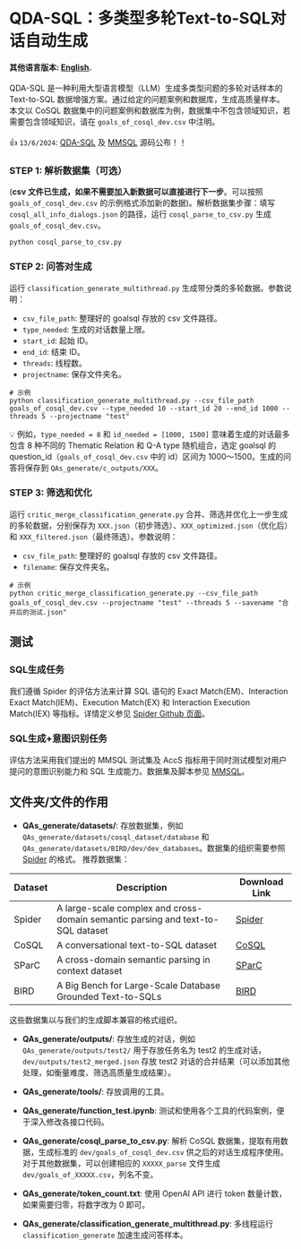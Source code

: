 # QDA-SQL：多类型多轮Text-to-SQL对话自动生成
**其他语言版本: [English](README.md).**</br></br>
QDA-SQL 是一种利用大型语言模型（LLM）生成多类型问题的多轮对话样本的 Text-to-SQL 数据增强方案。通过给定的问题案例和数据库，生成高质量样本。本文以 CoSQL 数据集中的问题案例和数据库为例，数据集中不包含领域知识，若需要包含领域知识，请在 `goals_of_cosql_dev.csv` 中注明。
</br></br>
👍 `13/6/2024`: [QDA-SQL](https://github.com/mcxiaoxiao/QDA-SQL) 及 [MMSQL](https://github.com/mcxiaoxiao/mmsql) 源码公布！！

### STEP 1: 解析数据集（可选）
(**csv 文件已生成，如果不需要加入新数据可以直接进行下一步**。可以按照 `goals_of_cosql_dev.csv` 的示例格式添加新的数据)。解析数据集步骤：填写 `cosql_all_info_dialogs.json` 的路径，运行 `cosql_parse_to_csv.py` 生成 `goals_of_cosql_dev.csv`。
```
python cosql_parse_to_csv.py
```

### STEP 2: 问答对生成
运行 `classification_generate_multithread.py` 生成带分类的多轮数据。参数说明：
- `csv_file_path`: 整理好的 goalsql 存放的 csv 文件路径。
- `type_needed`: 生成的对话数量上限。
- `start_id`: 起始 ID。
- `end_id`: 结束 ID。
- `threads`: 线程数。
- `projectname`: 保存文件夹名。

```
# 示例
python classification_generate_multithread.py --csv_file_path goals_of_cosql_dev.csv --type_needed 10 --start_id 20 --end_id 1000 --threads 5 --projectname "test"
```
💡 例如，`type_needed = 8` 和 `id_needed = [1000, 1500]` 意味着生成的对话最多包含 8 种不同的 Thematic Relation 和 Q-A type 随机组合，选定 goalsql 的 question_id（`goals_of_cosql_dev.csv` 中的 id）区间为 1000～1500。生成的问答将保存到 `QAs_generate/c_outputs/XXX`。

### STEP 3: 筛选和优化
运行 `critic_merge_classification_generate.py` 合并、筛选并优化上一步生成的多轮数据，分别保存为 `XXX.json`（初步筛选）、`XXX_optimized.json`（优化后）和 `XXX_filtered.json`（最终筛选）。参数说明：
- `csv_file_path`: 整理好的 goalsql 存放的 csv 文件路径。
- `filename`: 保存文件夹名。
```
# 示例
python critic_merge_classification_generate.py --csv_file_path goals_of_cosql_dev.csv --projectname "test" --threads 5 --savename "合并后的测试.json"
```

## 测试
### SQL生成任务
我们遵循 Spider 的评估方法来计算 SQL 语句的 Exact Match(EM)、Interaction Exact Match(IEM)、Execution Match(EX) 和 Interaction Execution Match(IEX) 等指标。详情定义参见 [Spider Github 页面](https://github.com/taoyds/spider)。

### SQL生成+意图识别任务
评估方法采用我们提出的 MMSQL 测试集及 AccS 指标用于同时测试模型对用户提问的意图识别能力和 SQL 生成能力。数据集及脚本参见 [MMSQL](https://github.com/mcxiaoxiao/mmsql)。

## 文件夹/文件的作用

- **QAs_generate/datasets/**: 存放数据集，例如 `QAs_generate/datasets/cosql_dataset/database` 和 `QAs_generate/datasets/BIRD/dev/dev_databases`。数据集的组织需要参照 [Spider](https://github.com/taoyds/spider) 的格式。
推荐数据集：

| Dataset | Description | Download Link |
|---------|-------------|---------------|
| Spider  | A large-scale complex and cross-domain semantic parsing and text-to-SQL dataset | [Spider](https://yale-lily.github.io/spider) |
| CoSQL   | A conversational text-to-SQL dataset | [CoSQL](https://yale-lily.github.io/cosql) |
| SParC   | A cross-domain semantic parsing in context dataset | [SParC](https://yale-lily.github.io/sparc) |
| BIRD    | A Big Bench for Large-Scale Database Grounded Text-to-SQLs | [BIRD](https://bird-bench.github.io/) |

这些数据集以与我们的生成脚本兼容的格式组织。

- **QAs_generate/outputs/**: 存放生成的对话，例如 `QAs_generate/outputs/test2/` 用于存放任务名为 test2 的生成对话，`dev/outputs/test2_merged.json` 存放 test2 对话的合并结果（可以添加其他处理，如衡量难度、筛选高质量生成结果）。

- **QAs_generate/tools/**: 存放调用的工具。

- **QAs_generate/function_test.ipynb**: 测试和使用各个工具的代码案例，便于深入修改各接口代码。

- **QAs_generate/cosql_parse_to_csv.py**: 解析 CoSQL 数据集，提取有用数据，生成标准的 `dev/goals_of_cosql_dev.csv` 供之后的对话生成程序使用。对于其他数据集，可以创建相应的 `XXXXX_parse` 文件生成 `dev/goals_of_XXXXX.csv`，列名不变。

- **QAs_generate/token_count.txt**: 使用 OpenAI API 进行 token 数量计数，如果需要归零，将数字改为 0 即可。

- **QAs_generate/classification_generate_multithread.py**: 多线程运行 `classification_generate` 加速生成问答样本。